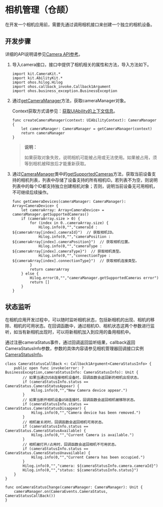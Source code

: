 # 相机管理（仓颉）

在开发一个相机应用前，需要先通过调用相机接口来创建一个独立的相机设备。

## 开发步骤

详细的API说明请参见[Camera API参考](../../../../reference/source_zh_cn/CameraKit/cj-apis-multimedia-camera.md)。

1. 导入camera接口，接口中提供了相机相关的属性和方法，导入方法如下。

    <!-- compile -->

    ```cangjie
    import kit.CameraKit.*
    import kit.AbilityKit.*
    import ohos.hilog.Hilog
    import ohos.callback_invoke.Callback1Argument
    import ohos.business_exception.BusinessException
    ```

2. 通过[getCameraManager](../../../../reference/source_zh_cn/CameraKit/cj-apis-multimedia-camera.md#func-getcameramanagerabilitycontext)方法，获取cameraManager对象。

    Context获取方式请参见：[获取UIAbility的上下文信息](../../application-models/cj-uiability-usage.md#获取uiability的上下文信息)。

    <!-- compile -->

    ```cangjie
    func createCameraManager(context: UIAbilityContext): CameraManager {
        let cameraManager: CameraManager = getCameraManager(context)
        return cameraManager
    }
    ```

    > **说明：**
    >
    > 如果获取对象失败，说明相机可能被占用或无法使用。如果被占用，须等到相机被释放后才能重新获取。

3. 通过[CameraManager](../../../../reference/source_zh_cn/CameraKit/cj-apis-multimedia-camera.md#class-cameramanager)类中的[getSupportedCameras](../../../../reference/source_zh_cn/CameraKit/cj-apis-multimedia-camera.md#func-getsupportedcameras)方法，获取当前设备支持的相机列表，列表中存储了设备支持的所有相机ID。若列表不为空，则说明列表中的每个ID都支持独立创建相机对象；否则，说明当前设备无可用相机，不可继续后续操作。

    <!-- compile -->

    ```cangjie
    func getCameraDevices(cameraManager: CameraManager): Array<CameraDevice> {
        let cameraArray: Array<CameraDevice> = cameraManager.getSupportedCameras()
        if (cameraArray.size > 0) {
            for (index in 0..cameraArray.size) {
                Hilog.info(0,"","cameraId : ${cameraArray[index].cameraId}")  // 获取相机ID。
                Hilog.info(0,"","cameraPosition : ${cameraArray[index].cameraPosition}")  // 获取相机位置。
                Hilog.info(0,"","cameraType : ${cameraArray[index].cameraType}")  // 获取相机类型。
                Hilog.info(0,"","connectionType : ${cameraArray[index].connectionType}")  // 获取相机连接类型。
            }
            return cameraArray
        } else {
            Hilog.error(0,"","cameraManager.getSupportedCameras error")
            return []
        }
    }
    ```

## 状态监听

在相机应用开发过程中，可以随时监听相机状态，包括新相机的出现、相机的移除、相机的可用状态。在回调函数中，通过相机ID、相机状态这两个参数进行监听，如当有新相机出现时，可以将新相机加入到应用的备用相机中。

通过注册cameraStatus事件，通过回调返回监听结果，callback返回CameraStatusInfo参数，参数的具体内容请参见相机管理器回调接口实例[CameraStatusInfo](../../../../reference/source_zh_cn/CameraKit/cj-apis-multimedia-camera.md#class-camerastatusinfo)。

<!-- compile -->

```cangjie
class CameraStatusCallBack <: Callback1Argument<CameraStatusInfo> {
    public open func invoke(error: ?BusinessException,cameraStatusInfo: CameraStatusInfo): Unit {
        // 如果当通过USB连接相机设备时，回调函数会返回新的相机出现状态。
        if (cameraStatusInfo.status == CameraStatus.CameraStatusAppear) {
            Hilog.info(0,"","New Camera device appear.")
        }
        // 如果当断开相机设备USB连接时，回调函数会返回相机被移除状态。
        if (cameraStatusInfo.status == CameraStatus.CameraStatusDisappear) {
            Hilog.info(0,"","Camera device has been removed.")
        }
        // 相机被关闭时，回调函数会返回相机可用状态。
        if (cameraStatusInfo.status == CameraStatus.CameraStatusAvailable) {
            Hilog.info(0,"","Current Camera is available.")
        }
        // 相机被打开/占用时，回调函数会返回相机不可用状态。
        if (cameraStatusInfo.status == CameraStatus.CameraStatusUnavailable) {
            Hilog.info(0,"","Current Camera has been occupied.")
        }
        Hilog.info(0,"","camera: ${cameraStatusInfo.camera.cameraId}")
        Hilog.info(0,"","status: ${cameraStatusInfo.status}")
    }
}

func onCameraStatusChange(cameraManager: CameraManager): Unit {
    cameraManager.on(CameraEvents.CameraStatus, CameraStatusCallBack())
}
```
